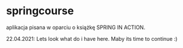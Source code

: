 # springcourse
aplikacja pisana w oparciu o książkę  SPRING IN ACTION. 

22.04.2021: Lets look what do i have here. Maby its time to continue :)
